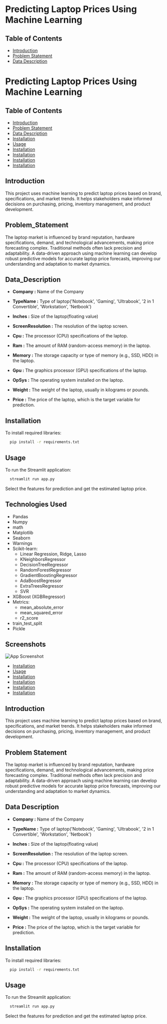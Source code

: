 
# Predicting Laptop Prices Using Machine Learning

## Table of Contents
- [Introduction](#Introduction)
- [Problem Statement](#Problem_Statement)
- [Data Description](#Data_Description)
# Predicting Laptop Prices Using Machine Learning

## Table of Contents
- [Introduction](#Introduction)
- [Problem Statement](#Problem_Statement)
- [Data Description](#Data_Description)
- [Installation](#Installation)
- [Usage](#Usage)
- [Installation](#Installation)
- [Installation](#Installation)
- [Installation](#Installation)
- [Installation](#Installation)

## Introduction
This project uses machine learning to predict laptop prices based on brand, specifications, and market trends. It helps stakeholders make informed decisions on purchasing, pricing, inventory management, and product development.



## Problem_Statement
The laptop market is influenced by brand reputation, hardware specifications, demand, and technological advancements, making price forecasting complex. Traditional methods often lack precision and adaptability. A data-driven approach using machine learning can develop robust predictive models for accurate laptop price forecasts, improving our understanding and adaptation to market dynamics.

## Data_Description

- **Company :** Name of the Company

- **TypeName :** Type of laptop('Notebook', 'Gaming', 'Ultrabook', '2 in 1 Convertible', 'Workstation', 'Netbook')

- **Inches :** Size of the laptop(floating value)

- **ScreenResolution :** The resolution of the laptop screen.

- **Cpu :** The processor (CPU) specifications of the laptop.

- **Ram :** The amount of RAM (random-access memory) in the laptop.

- **Memory :** The storage capacity or type of memory (e.g., SSD, HDD) in the laptop.

- **Gpu :** The graphics processor (GPU) specifications of the laptop.

- **OpSys :** The operating system installed on the laptop.

- **Weight :** The weight of the laptop, usually in kilograms or pounds.

- **Price :** The price of the laptop, which is the target variable for prediction.






## Installation

To install required libraries:

```bash
  pip install -r requirements.txt
```

## Usage
To run the Streamlit application:

```bash
  streamlit run app.py
```
Select the features for prediction and get the estimated laptop price.


## Technologies Used
* Pandas
* Numpy
* math
* Matplotlib
* Seaborn
* Warnings
* Scikit-learn:
    * Linear Regression, Ridge, Lasso
    * KNeighborsRegressor
    * DecisionTreeRegressor
    * RandomForestRegressor
    * GradientBoostingRegressor
    * AdaBoostRegressor
    * ExtraTreesRegressor
    * SVR
* XGBoost (XGBRegressor)
* Metrics:
    * mean_absolute_error
    * mean_squared_error
    * r2_score
* train_test_split
* Pickle
## Screenshots

![App Screenshot](https://drive.google.com/file/d/1iSmoMCOVA8BexSH_zPAvpuqF2TkRqrx9/view?usp=drive_link)


- [Installation](#Installation)
- [Usage](#Usage)
- [Installation](#Installation)
- [Installation](#Installation)
- [Installation](#Installation)
- [Installation](#Installation)

## Introduction
This project uses machine learning to predict laptop prices based on brand, specifications, and market trends. It helps stakeholders make informed decisions on purchasing, pricing, inventory management, and product development.



## Problem Statement
The laptop market is influenced by brand reputation, hardware specifications, demand, and technological advancements, making price forecasting complex. Traditional methods often lack precision and adaptability. A data-driven approach using machine learning can develop robust predictive models for accurate laptop price forecasts, improving our understanding and adaptation to market dynamics.

## Data Description

- **Company :** Name of the Company

- **TypeName :** Type of laptop('Notebook', 'Gaming', 'Ultrabook', '2 in 1 Convertible', 'Workstation', 'Netbook')

- **Inches :** Size of the laptop(floating value)

- **ScreenResolution :** The resolution of the laptop screen.

- **Cpu :** The processor (CPU) specifications of the laptop.

- **Ram :** The amount of RAM (random-access memory) in the laptop.

- **Memory :** The storage capacity or type of memory (e.g., SSD, HDD) in the laptop.

- **Gpu :** The graphics processor (GPU) specifications of the laptop.

- **OpSys :** The operating system installed on the laptop.

- **Weight :** The weight of the laptop, usually in kilograms or pounds.

- **Price :** The price of the laptop, which is the target variable for prediction.






## Installation

To install required libraries:

```bash
  pip install -r requirements.txt
```

## Usage
To run the Streamlit application:

```bash
  streamlit run app.py
```
Select the features for prediction and get the estimated laptop price.
